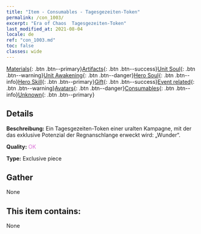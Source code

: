 ```yaml
---
title: "Item - Consumables - Tagesgezeiten-Token"
permalink: /con_1003/
excerpt: "Era of Chaos  Tagesgezeiten-Token"
last_modified_at: 2021-08-04
locale: de
ref: "con_1003.md"
toc: false
classes: wide
---
```

 [Materials](/ItemsDE/){: .btn .btn--primary}[Artifacts](/ItemsDE/Artifacts/){: .btn .btn--success}[Unit Soul](/ItemsDE/UnitSoul/){: .btn .btn--warning}[Unit Awakening](/ItemsDE/UnitAwakening/){: .btn .btn--danger}[Hero Soul](/ItemsDE/HeroSoul/){: .btn .btn--info}[Hero Skill](/ItemsDE/HeroSkill/){: .btn .btn--primary}[Gift](/ItemsDE/Gift/){: .btn .btn--success}[Event related](/ItemsDE/Events/){: .btn .btn--warning}[Avatars](/ItemsDE/Avatars/){: .btn .btn--danger}[Consumables](/ItemsDE/Consumables/){: .btn .btn--info}[Unknown](/ItemsDE/Unknown/){: .btn .btn--primary}

## Details
 **Beschreibung:** Ein Tagesgezeiten-Token einer uralten Kampagne, mit der das exklusive Potenzial der Regnanschlange erweckt wird: „Wunder“.

 **Quality:** <span style="color: #DA70D6">OK</span>

 **Type:** Exclusive piece

## Gather

  None

## This item contains:

  None


